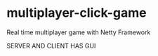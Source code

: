 # multiplayer-click-game

Real time multiplayer game with Netty Framework 

SERVER AND CLIENT HAS GUI
